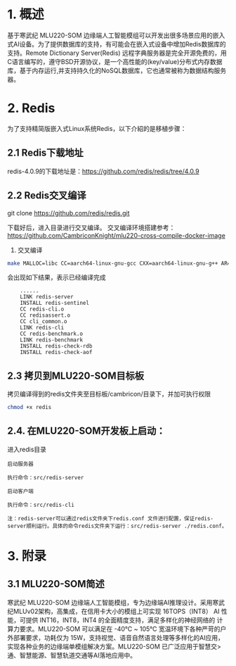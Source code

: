 # 1. 概述
基于寒武纪 MLU220-SOM 边缘端人工智能模组可以开发出很多场景应用的嵌入式AI设备。为了提供数据库的支持，有可能会在嵌入式设备中增加Redis数据库的支持。Remote Dictionary Server(Redis) 远程字典服务器是完全开源免费的，用C语言编写的，遵守BSD开源协议，是一个高性能的(key/value)分布式内存数据库，基于内存运行,并支持持久化的NoSQL数据库，它也通常被称为数据结构服务器。

# 2. Redis
为了支持精简版嵌入式Linux系统Redis，以下介紹的是移植步骤：

## 2.1 Redis下载地址
redis-4.0.9的下载地址是：https://github.com/redis/redis/tree/4.0.9

## 2.2 Redis交叉编译
git clone https://github.com/redis/redis.git

下载好后，进入目录进行交叉编译。
交叉编译环境搭建参考：https://github.com/CambriconKnight/mlu220-cross-compile-docker-image
1. 交叉编译
```bash
make MALLOC=libc CC=aarch64-linux-gnu-gcc CXX=aarch64-linux-gnu-g++ AR=aarch64-linux-gnu-ar RANLIB=aarch64-linux-gnu-ranlib NM=aarch64-linux-gnu-nm
```
会出现如下结果，表示已经编译完成
```
    ......
    LINK redis-server
    INSTALL redis-sentinel
    CC redis-cli.o
    CC redisassert.o
    CC cli_common.o
    LINK redis-cli
    CC redis-benchmark.o
    LINK redis-benchmark
    INSTALL redis-check-rdb
    INSTALL redis-check-aof

```

## 2.3 拷贝到MLU220-SOM目标板
拷贝编译得到的redis文件夹至目标板/cambricon/目录下，并加可执行权限
```bash
chmod +x redis
```

## 2.4. 在MLU220-SOM开发板上启动：
进入redis目录
```
启动服务器

执行命令：src/redis-server

启动客户端

执行命令：src/redis-cli

注：redis-server可以通过redis文件夹下redis.conf 文件进行配置，保证redis-server顺利运行。具体的命令redis文件夹下运行：src/redis-server ./redis.conf。
```

# 3. 附录
## 3.1 MLU220-SOM简述
寒武纪 MLU220-SOM 边缘端人工智能模组，专为边缘端AI推理设计。采用寒武纪MLUv02架构，高集成，在信用卡大小的模组上可实现 16TOPS（INT8） AI 性能，可提供 INT16，INT8，INT4 的全面精度支持，满足多样化的神经网络的
计算力要求。MLU220-SOM 可以满足在 -40℃ ~ 105℃ 宽温环境下各种严苛的户外部署要求，功耗仅为 15W，支持视觉、语音自然语言处理等多样化的AI应用，实现各种业务的边缘端单模组解决方案。MLU220-SOM 已广泛应用于智慧交>通、智慧能源、智慧轨道交通等AI落地应用中。
